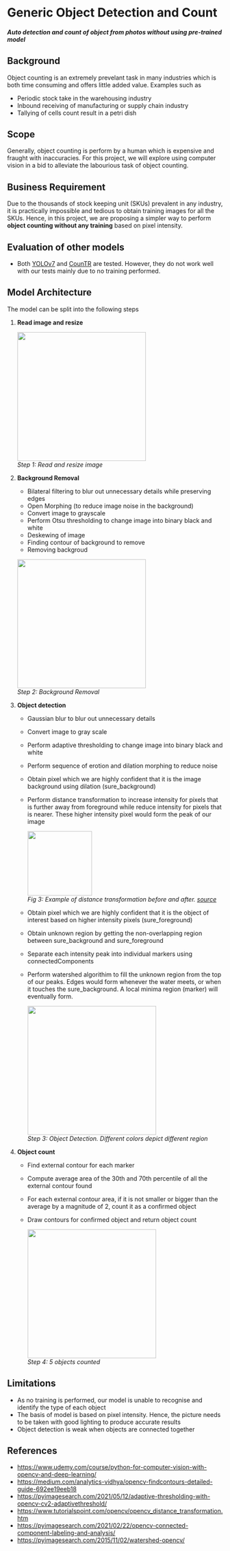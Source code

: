 # Generic Object Detection and Count
##### Auto detection and count of object from photos without using pre-trained model

## Background
Object counting is an extremely prevelant task in many industries which is both time consuming and offers little added value. Examples such as
- Periodic stock take in the warehousing industry
- Inbound receiving of manufacturing or supply chain industry
- Tallying of cells count result in a petri dish

## Scope
Generally, object counting is perform by a human which is expensive and fraught with inaccuracies. For this project, we will explore using computer vision in a bid to alleviate the labourious task of object counting. 

## Business Requirement
Due to the thousands of stock keeping unit (SKUs) prevalent in any industry, it is practically impossible and tedious to obtain training images for all the SKUs. Hence, in this project, we are proposing a simpler way to perform **object counting without any training** based on pixel intensity.

## Evaluation of other models
- Both [YOLOv7](https://github.com/WongKinYiu/yolov7) and [CounTR](https://paperswithcode.com/paper/countr-transformer-based-generalised-visual#code) are tested. However, they do not work well with our tests mainly due to no training performed.

## Model Architecture
The model can be split into the following steps
1) **Read image and resize**

    <img src="Images/step1.jpg" width=300/> <br>
    <i>Step 1: Read and resize image</i>

2) **Background Removal**
    - Bilateral filtering to blur out unnecessary details while preserving edges
    - Open Morphing (to reduce image noise in the background)
    - Convert image to grayscale
    - Perform Otsu thresholding to change image into binary black and white
    - Deskewing of image
    - Finding contour of background to remove
    - Removing backgroud

    <img src="Images/step2.jpg" width=300/> <br>
    <i>Step 2: Background Removal</i>

3) **Object detection**
    - Gaussian blur to blur out unnecessary details
    - Convert image to gray scale
    - Perform adaptive thresholding to change image into binary black and white
    - Perform sequence of erotion and dilation morphing to reduce noise
    - Obtain pixel which we are highly confident that it is the image background using dilation (sure_background)
    - Perform distance transformation to increase intensity for pixels that is further away from foreground while reduce intensity for pixels that is nearer. These higher intensity pixel would form the peak of our image

        <img src="Images/distance_transformation_example.jpg" width=150/> <br>
        <i>Fig 3: Example of distance transformation before and after. [source](https://static.packt-cdn.com/products/9781783283972/graphics/3972OS_04_09.jpg)</i>

    - Obtain pixel which we are highly confident that it is the object of interest based on higher intensity pixels (sure_foreground)
    - Obtain unknown region by getting the non-overlapping region between sure_background and sure_foreground
    - Separate each intensity peak into individual markers using connectedComponents
    - Perform watershed algorithim to fill the unknown region from the top of our peaks. Edges would form whenever the water meets, or when it touches the sure_background. A local minima region (marker) will eventually form.

        <img src="Images/step3.jpg" width=300/> <br>
        <i>Step 3: Object Detection. Different colors depict different region</i>


4) **Object count**
    - Find external contour for each marker
    - Compute average area of the 30th and 70th percentile of all the external contour found
    - For each external contour area, if it is not smaller or bigger than the average by a magnitude of 2, count it as a confirmed object
    - Draw contours for confirmed object and return object count

        <img src="Images/output.jpg" width=300/> <br>
        <i>Step 4: 5 objects counted</i>

## Limitations
- As no training is performed, our model is unable to recognise and identify the type of each object
- The basis of model is based on pixel intensity. Hence, the picture needs to be taken with good lighting to produce accurate results
- Object detection is weak when objects are connected together

## References
- https://www.udemy.com/course/python-for-computer-vision-with-opencv-and-deep-learning/
- https://medium.com/analytics-vidhya/opencv-findcontours-detailed-guide-692ee19eeb18
- https://pyimagesearch.com/2021/05/12/adaptive-thresholding-with-opencv-cv2-adaptivethreshold/
- https://www.tutorialspoint.com/opencv/opencv_distance_transformation.htm
- https://pyimagesearch.com/2021/02/22/opencv-connected-component-labeling-and-analysis/
- https://pyimagesearch.com/2015/11/02/watershed-opencv/